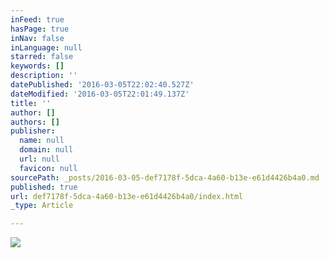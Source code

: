 ```yaml
---
inFeed: true
hasPage: true
inNav: false
inLanguage: null
starred: false
keywords: []
description: ''
datePublished: '2016-03-05T22:02:40.527Z'
dateModified: '2016-03-05T22:01:49.137Z'
title: ''
author: []
authors: []
publisher:
  name: null
  domain: null
  url: null
  favicon: null
sourcePath: _posts/2016-03-05-def7178f-5dca-4a60-b13e-e61d4426b4a0.md
published: true
url: def7178f-5dca-4a60-b13e-e61d4426b4a0/index.html
_type: Article

---
```

![](https://the-grid-user-content.s3-us-west-2.amazonaws.com/f6017cd5-0de3-44e6-8c2b-09e92d00ddca.png)